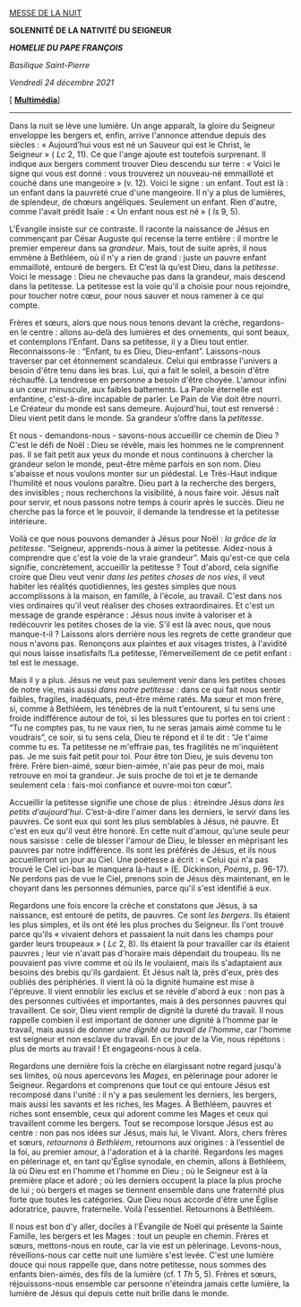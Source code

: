 [MESSE DE LA NUIT](https://www.vatican.va/news_services/liturgy/libretti/2021/20211224-libretto-natale-notte.pdf)

**SOLENNITÉ DE LA NATIVITÉ DU SEIGNEUR**

***HOMELIE DU PAPE FRANÇOIS***

*Basilique Saint-Pierre*

*Vendredi 24 décembre 2021*

[ **[Multimédia](https://www.vatican.va/content/francesco/fr/events/event.dir.html/content/vaticanevents/fr/2021/12/24/messa-natale.html)**]

* * *

Dans la nuit se lève une lumière. Un ange apparaît, la gloire du Seigneur enveloppe les bergers et, enfin, arrive l'annonce attendue depuis des siècles : « Aujourd’hui vous est né un Sauveur qui est le Christ, le Seigneur » ( *Lc* 2, 11). Ce que l'ange ajoute est toutefois surprenant. Il indique aux bergers comment trouver Dieu descendu sur terre : « Voici le signe qui vous est donné : vous trouverez un nouveau-né emmailloté et couché dans une mangeoire » (v. 12). Voici le signe : un enfant. Tout est là : un enfant dans la pauvreté crue d'une mangeoire. Il n'y a plus de lumières, de splendeur, de chœurs angéliques. Seulement un enfant. Rien d'autre, comme l'avait prédit Isaïe : « Un enfant nous est né » ( *Is* 9, 5).

L'Évangile insiste sur ce contraste. Il raconte la naissance de Jésus en commençant par César Auguste qui recense la terre entière : il montre le premier empereur dans sa *grandeur*. Mais, tout de suite après, il nous emmène à Bethléem, où il n'y a rien de grand : juste un pauvre enfant emmailloté, entouré de bergers. Et C’est là qu’est Dieu, dans la *petitesse*. Voici le message : Dieu ne chevauche pas dans la grandeur, mais descend dans la petitesse. La petitesse est la voie qu'il a choisie pour nous rejoindre, pour toucher notre cœur, pour nous sauver et nous ramener à ce qui compte.

Frères et sœurs, alors que nous nous tenons devant la crèche, regardons-en le centre : allons au-delà des lumières et des ornements, qui sont beaux, et contemplons l'Enfant. Dans sa petitesse, il y a Dieu tout entier. Reconnaissons-le : “Enfant, tu es Dieu, Dieu-enfant”. Laissons-nous traverser par cet étonnement scandaleux. Celui qui embrasse l'univers a besoin d'être tenu dans les bras. Lui, qui a fait le soleil, a besoin d'être réchauffé. La tendresse en personne a besoin d'être choyée. L'amour infini a un cœur minuscule, aux faibles battements. La Parole éternelle est enfantine, c'est-à-dire incapable de parler. Le Pain de Vie doit être nourri. Le Créateur du monde est sans demeure. Aujourd'hui, tout est renversé : Dieu vient petit dans le monde. Sa grandeur s’offre dans la *petitesse*.

Et nous - demandons-nous - savons-nous accueillir ce chemin de Dieu ? C'est le défi de Noël : Dieu se révèle, mais les hommes ne le comprennent pas. Il se fait petit aux yeux du monde et nous continuons à chercher la grandeur selon le monde, peut-être même parfois en son nom. Dieu s'abaisse et nous voulons monter sur un piédestal. Le Très-Haut indique l'humilité et nous voulons paraître. Dieu part à la recherche des bergers, des invisibles ; nous recherchons la visibilité, à nous faire voir. Jésus naît pour servir, et nous passons notre temps à courir après le succès. Dieu ne cherche pas la force et le pouvoir, il demande la tendresse et la petitesse intérieure.

Voilà ce que nous pouvons demander à Jésus pour Noël : *la grâce de la petitesse*. “Seigneur, apprends-nous à aimer la petitesse. Aidez-nous à comprendre que c'est la voie de la vraie grandeur”. Mais qu'est-ce que cela signifie, concrètement, accueillir la petitesse ? Tout d'abord, cela signifie croire que Dieu veut venir *dans les petites choses de nos vies*, il veut habiter les réalités quotidiennes, les gestes simples que nous accomplissons à la maison, en famille, à l'école, au travail. C'est dans nos vies ordinaires qu'il veut réaliser des choses extraordinaires. Et c'est un message de grande espérance : Jésus nous invite à valoriser et à redécouvrir les petites choses de la vie. S'il est là avec nous, que nous manque-t-il ? Laissons alors derrière nous les regrets de cette grandeur que nous n'avons pas. Renonçons aux plaintes et aux visages tristes, à l'avidité qui nous laisse insatisfaits !La petitesse, l’émerveillement de ce petit enfant : tel est le message.

Mais il y a plus. Jésus ne veut pas seulement venir dans les petites choses de notre vie, mais aussi *dans notre petitesse* : dans ce qui fait nous sentir faibles, fragiles, inadéquats, peut-être même ratés. Ma sœur et mon frère, si, comme à Bethléem, les ténèbres de la nuit t'entourent, si tu sens une froide indifférence autour de toi, si les blessures que tu portes en toi crient : “Tu ne comptes pas, tu ne vaux rien, tu ne seras jamais aimé comme tu le voudrais”, ce soir, si tu sens cela, Dieu te répond et il te dit : “Je t'aime comme tu es. Ta petitesse ne m'effraie pas, tes fragilités ne m'inquiètent pas. Je me suis fait petit pour toi. Pour être ton Dieu, je suis devenu ton frère. Frère bien-aimé, sœur bien-aimée, n'aie pas peur de moi, mais retrouve en moi ta grandeur. Je suis proche de toi et je te demande seulement cela : fais-moi confiance et ouvre-moi ton cœur”.

Accueillir la petitesse signifie une chose de plus : étreindre Jésus *dans les petits d'aujourd'hui*. C’est-à-dire l'aimer dans les derniers, le servir dans les pauvres. Ce sont eux qui sont les plus semblables à Jésus, né pauvre. Et c'est en eux qu'il veut être honoré. En cette nuit d'amour, qu’une seule peur nous saisisse : celle de blesser l'amour de Dieu, le blesser en méprisant les pauvres par notre indifférence. Ils sont les préférés de Jésus, et ils nous accueilleront un jour au Ciel. Une poétesse a écrit : « Celui qui n'a pas trouvé le Ciel ici-bas le manquera là-haut » (E. Dickinson, *Poems*, p. 96-17). Ne perdons pas de vue le Ciel, prenons soin de Jésus dès maintenant, en le choyant dans les personnes démunies, parce qu'il s'est identifié à eux.

Regardons une fois encore la crèche et constatons que Jésus, à sa naissance, est entouré de petits, de pauvres. Ce sont *les* *bergers*. Ils étaient les plus simples, et ils ont été les plus proches du Seigneur. Ils l'ont trouvé parce qu’ils « vivaient dehors et passaient la nuit dans les champs pour garder leurs troupeaux » ( *Lc* 2, 8). Ils étaient là pour travailler car ils étaient pauvres ; leur vie n'avait pas d'horaire mais dépendait du troupeau. Ils ne pouvaient pas vivre comme et où ils le voulaient, mais ils s'adaptaient aux besoins des brebis qu'ils gardaient. Et Jésus naît là, près d'eux, près des oubliés des périphéries. Il vient là où la dignité humaine est mise à l'épreuve. Il vient ennoblir les exclus et se révèle d'abord à eux : non pas à des personnes cultivées et importantes, mais à des personnes pauvres qui travaillent. Ce soir, Dieu vient remplir de dignité la dureté du travail. Il nous rappelle combien il est important de donner une dignité à l'homme par le travail, mais aussi de donner *une dignité au travail de l'homme*, car l'homme est seigneur et non esclave du travail. En ce jour de la Vie, nous répétons : plus de morts au travail ! Et engageons-nous à cela.

Regardons une dernière fois la crèche en élargissant notre regard jusqu'à ses limites, où nous apercevons les *Mages*, en pèlerinage pour adorer le Seigneur. Regardons et comprenons que tout ce qui entoure Jésus est recomposé dans l'unité : il n'y a pas seulement les derniers, les bergers, mais aussi les savants et les riches, les Mages. À Bethléem, pauvres et riches sont ensemble, ceux qui adorent comme les Mages et ceux qui travaillent comme les bergers. Tout se recompose lorsque Jésus est au centre : non pas nos idées sur Jésus, mais lui, le Vivant. Alors, chers frères et sœurs, *retournons à Bethléem*, retournons aux origines : à l’essentiel de la foi, au premier amour, à l'adoration et à la charité. Regardons les mages en pèlerinage et, en tant qu'Église synodale, en chemin, allons à Bethléem, là où Dieu est en l'homme et l'homme en Dieu ; où le Seigneur est à la première place et adoré ; où les derniers occupent la place la plus proche de lui ; où bergers et mages se tiennent ensemble dans une fraternité plus forte que toutes les catégories. Que Dieu nous accorde d'être une Église adoratrice, pauvre, fraternelle. Voilà l'essentiel. Retournons à Bethléem.

Il nous est bon d'y aller, dociles à l'Évangile de Noël qui présente la Sainte Famille, les bergers et les Mages : tout un peuple en chemin. Frères et sœurs, mettons-nous en route, car la vie est un pèlerinage. Levons-nous, réveillons-nous car cette nuit une lumière s'est levée. C'est une lumière douce qui nous rappelle que, dans notre petitesse, nous sommes des enfants bien-aimés, des fils de la lumière (cf. 1 *Th* 5, 5). Frères et sœurs, réjouissons-nous ensemble car personne n'éteindra jamais cette lumière, la lumière de Jésus qui depuis cette nuit brille dans le monde.